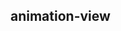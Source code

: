 ## animation-view

<!-- UTSCOMJSON.animation-view.description -->

<!-- UTSCOMJSON.animation-view.attribute -->

<!-- UTSCOMJSON.animation-view.event -->

<!-- UTSCOMJSON.animation-view.compatibility -->

<!-- UTSCOMJSON.animation-view.children -->

<!-- UTSCOMJSON.animation-view.example -->

<!-- UTSCOMJSON.animation-view.reference -->

